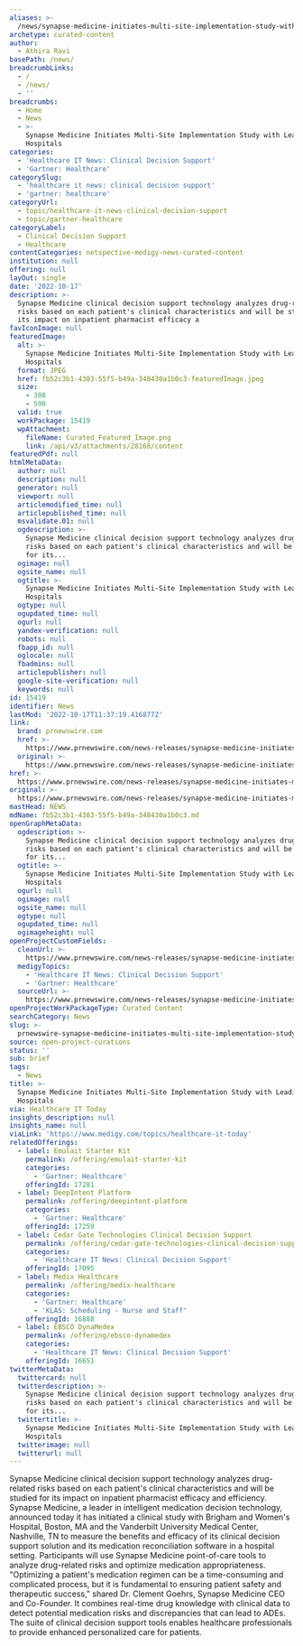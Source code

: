 ```yaml
---
aliases: >-
  /news/synapse-medicine-initiates-multi-site-implementation-study-with-leading-u-s-hospitals
archetype: curated-content
author:
  - Athira Ravi
basePath: /news/
breadcrumbLinks:
  - /
  - /news/
  - ''
breadcrumbs:
  - Home
  - News
  - >-
    Synapse Medicine Initiates Multi-Site Implementation Study with Leading U.S
    Hospitals
categories:
  - 'Healthcare IT News: Clinical Decision Support'
  - 'Gartner: Healthcare'
categorySlug:
  - 'healthcare it news: clinical decision support'
  - 'gartner: healthcare'
categoryUrl:
  - topic/healthcare-it-news-clinical-decision-support
  - topic/gartner-healthcare
categoryLabel:
  - Clinical Decision Support
  - Healthcare
contentCategories: netspective-medigy-news-curated-content
institution: null
offering: null
layOut: single
date: '2022-10-17'
description: >-
  Synapse Medicine clinical decision support technology analyzes drug-related
  risks based on each patient's clinical characteristics and will be studied for
  its impact on inpatient pharmacist efficacy a
favIconImage: null
featuredImage:
  alt: >-
    Synapse Medicine Initiates Multi-Site Implementation Study with Leading U.S
    Hospitals
  format: JPEG
  href: fb52c3b1-4383-55f5-b49a-348430a1b0c3-featuredImage.jpeg
  size:
    - 300
    - 590
  valid: true
  workPackage: 15419
  wpAttachment:
    fileName: Curated_Featured_Image.png
    link: /api/v3/attachments/28168/content
featuredPdf: null
htmlMetaData:
  author: null
  description: null
  generator: null
  viewport: null
  articlemodified_time: null
  articlepublished_time: null
  msvalidate.01: null
  ogdescription: >-
    Synapse Medicine clinical decision support technology analyzes drug-related
    risks based on each patient's clinical characteristics and will be studied
    for its...
  ogimage: null
  ogsite_name: null
  ogtitle: >-
    Synapse Medicine Initiates Multi-Site Implementation Study with Leading U.S
    Hospitals
  ogtype: null
  ogupdated_time: null
  ogurl: null
  yandex-verification: null
  robots: null
  fbapp_id: null
  oglocale: null
  fbadmins: null
  articlepublisher: null
  google-site-verification: null
  keywords: null
id: 15419
identifier: News
lastMod: '2022-10-17T11:37:19.416877Z'
link:
  brand: prnewswire.com
  href: >-
    https://www.prnewswire.com/news-releases/synapse-medicine-initiates-multi-site-implementation-study-with-leading-us-hospitals-301641888.html
  original: >-
    https://www.prnewswire.com/news-releases/synapse-medicine-initiates-multi-site-implementation-study-with-leading-us-hospitals-301641888.html
href: >-
  https://www.prnewswire.com/news-releases/synapse-medicine-initiates-multi-site-implementation-study-with-leading-us-hospitals-301641888.html
original: >-
  https://www.prnewswire.com/news-releases/synapse-medicine-initiates-multi-site-implementation-study-with-leading-us-hospitals-301641888.html
mastHead: NEWS
mdName: fb52c3b1-4383-55f5-b49a-348430a1b0c3.md
openGraphMetaData:
  ogdescription: >-
    Synapse Medicine clinical decision support technology analyzes drug-related
    risks based on each patient's clinical characteristics and will be studied
    for its...
  ogtitle: >-
    Synapse Medicine Initiates Multi-Site Implementation Study with Leading U.S
    Hospitals
  ogurl: null
  ogimage: null
  ogsite_name: null
  ogtype: null
  ogupdated_time: null
  ogimageheight: null
openProjectCustomFields:
  cleanUrl: >-
    https://www.prnewswire.com/news-releases/synapse-medicine-initiates-multi-site-implementation-study-with-leading-us-hospitals-301641888.html
  medigyTopics:
    - 'Healthcare IT News: Clinical Decision Support'
    - 'Gartner: Healthcare'
  sourceUrl: >-
    https://www.prnewswire.com/news-releases/synapse-medicine-initiates-multi-site-implementation-study-with-leading-us-hospitals-301641888.html
openProjectWorkPackageType: Curated Content
searchCategory: News
slug: >-
  prnewswire-synapse-medicine-initiates-multi-site-implementation-study-with-leading-u-s-hospitals
source: open-project-curations
status: ''
sub: brief
tags:
  - News
title: >-
  Synapse Medicine Initiates Multi-Site Implementation Study with Leading U.S
  Hospitals
via: Healthcare IT Today
insights_description: null
insights_name: null
viaLink: 'https://www.medigy.com/topics/healthcare-it-today'
relatedOfferings:
  - label: Emulait Starter Kit
    permalink: /offering/emulait-starter-kit
    categories:
      - 'Gartner: Healthcare'
    offeringId: 17281
  - label: DeepIntent Platform
    permalink: /offering/deepintent-platform
    categories:
      - 'Gartner: Healthcare'
    offeringId: 17259
  - label: Cedar Gate Technologies Clinical Decision Support
    permalink: /offering/cedar-gate-technologies-clinical-decision-support
    categories:
      - 'Healthcare IT News: Clinical Decision Support'
    offeringId: 17095
  - label: Medix Healthcare
    permalink: /offering/medix-healthcare
    categories:
      - 'Gartner: Healthcare'
      - 'KLAS: Scheduling - Nurse and Staff'
    offeringId: 16888
  - label: EBSCO DynaMedex
    permalink: /offering/ebsco-dynamedex
    categories:
      - 'Healthcare IT News: Clinical Decision Support'
    offeringId: 16651
twitterMetaData:
  twittercard: null
  twitterdescription: >-
    Synapse Medicine clinical decision support technology analyzes drug-related
    risks based on each patient's clinical characteristics and will be studied
    for its...
  twittertitle: >-
    Synapse Medicine Initiates Multi-Site Implementation Study with Leading U.S
    Hospitals
  twitterimage: null
  twitterurl: null
---
```

<p>Synapse Medicine clinical decision support technology analyzes drug-related risks based on each patient's clinical characteristics and will be studied for its impact on inpatient pharmacist efficacy and efficiency. Synapse Medicine, a leader in intelligent medication decision technology, announced today it has initiated a clinical study with Brigham and Women's Hospital, Boston, MA and the Vanderbilt University Medical Center, Nashville, TN to measure the benefits and efficacy of its clinical decision support solution and its medication reconciliation software in a hospital setting.
Participants will use Synapse Medicine point-of-care tools to analyze drug-related risks and optimize medication appropriateness.
"Optimizing a patient's medication regimen can be a time-consuming and complicated process, but it is fundamental to ensuring patient safety and therapeutic success," shared Dr. Clement Goehrs, Synapse Medicine CEO and Co-Founder.
It combines real-time drug knowledge with clinical data to detect potential medication risks and discrepancies that can lead to ADEs. The suite of clinical decision support tools enables healthcare professionals to provide enhanced personalized care for patients.</p>